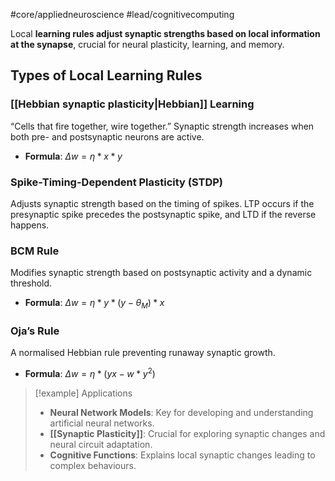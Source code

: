 #core/appliedneuroscience #lead/cognitivecomputing

Local **learning rules adjust synaptic strengths based on local information at the synapse**, crucial for neural plasticity, learning, and memory.

## Types of Local Learning Rules

### [[Hebbian synaptic plasticity|Hebbian]] Learning

“Cells that fire together, wire together.” Synaptic strength increases when both pre- and postsynaptic neurons are active.

- **Formula**: $Δw = η * x * y$

### Spike-Timing-Dependent Plasticity (STDP)

Adjusts synaptic strength based on the timing of spikes. LTP occurs if the presynaptic spike precedes the postsynaptic spike, and LTD if the reverse happens.

### BCM Rule

Modifies synaptic strength based on postsynaptic activity and a dynamic threshold.

- **Formula**: $Δw = η * y * (y - θ_M) * x$

### Oja’s Rule

A normalised Hebbian rule preventing runaway synaptic growth.

- **Formula**: $Δw = η * (yx - w * y^2)$

> [!example] Applications
> - **Neural Network Models**: Key for developing and understanding artificial neural networks.
> - **[[Synaptic Plasticity]]**: Crucial for exploring synaptic changes and neural circuit adaptation.
> - **Cognitive Functions**: Explains local synaptic changes leading to complex behaviours.
